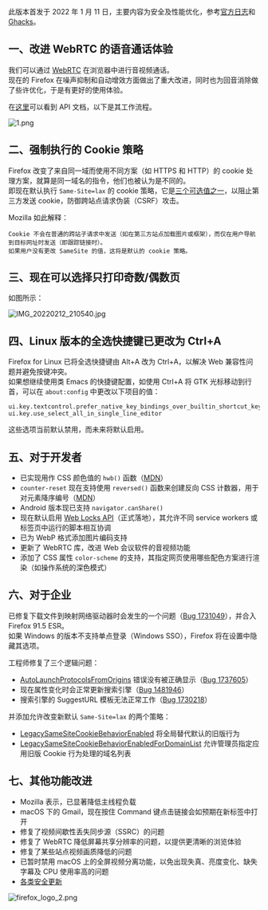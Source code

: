 此版本首发于 2022 年 1 月 11 日，主要内容为安全及性能优化，参考[官方日志](https://www.mozilla.org/en-US/firefox/96.0/releasenotes/)和 [Ghacks](https://www.ghacks.net/2022/01/11/mozilla-firefox-96-0-release-here-is-what-is-new/)。

## 一、改进 WebRTC 的语音通话体验

我们可以通过 [WebRTC](https://en.wikipedia.org/wiki/WebRTC) 在浏览器中进行音视频通话。  
现在的 Firefox 在噪声抑制和自动增效方面做出了重大改进，同时也为回音消除做了些许优化，于是有更好的使用体验。

在[这里](https://developer.mozilla.org/zh-CN/docs/Web/API/WebRTC_API)可以看到 API 文档，以下是其工作流程。

![1.png](https://s2.loli.net/2022/02/12/HljG3yqF1zabNEw.png)

## 二、强制执行的 Cookie 策略

Firefox 改变了来自同一域而使用不同方案（如 HTTPS 和 HTTP）的 cookie 处理方案，就算是同一域名的指令，他们也被认为是不同的。  
即现在默认执行 `Same-Site=lax` 的 cookie 策略，它是[三个可选值之一](https://www.ruanyifeng.com/blog/2019/09/cookie-samesite.html)，以阻止第三方发送 cookie，防御跨站点请求伪装（CSRF）攻击。

Mozilla 如此解释：

```
Cookie 不会在普通的跨站子请求中发送（如在第三方站点加载图片或框架），而仅在用户导航到目标网址时发送（即跟踪链接时）。
如果用户没有更改 SameSite 的值，这将是默认的 cookie 策略。
```

## 三、现在可以选择只打印奇数/偶数页

如图所示：

![IMG_20220212_210540.jpg](https://s2.loli.net/2022/02/12/r5Y2pyv6lVRGTk3.jpg)

## 四、Linux 版本的全选快捷键已更改为 Ctrl+A

Firefox for Linux 已将全选快捷键由 Alt+A 改为 Ctrl+A，以解决 Web 兼容性问题并避免按键冲突。  
如果想继续使用类 Emacs 的快捷键配置，如使用 Ctrl+A 将 GTK 光标移动到行首，可以在 `about:config` 中更改以下项目的值：

```
ui.key.textcontrol.prefer_native_key_bindings_over_builtin_shortcut_key_definitions
ui.key.use_select_all_in_single_line_editor
```

这些选项当前默认禁用，而未来将默认启用。

## 五、对于开发者

+ 已实现用作 CSS 颜色值的 `hwb()` 函数（[MDN](https://developer.mozilla.org/en-US/docs/Web/CSS/color_value/hwb())）
+ `counter-reset` 现在支持使用 `reversed()` 函数来创建反向 CSS 计数器，用于对元素降序编号（[MDN](https://developer.mozilla.org/en-US/docs/Web/CSS/CSS_Counter_Styles/Using_CSS_counters#reversed_counters)）
+ Android 版本现已支持 `navigator.canShare() `
+ 现在默认启用 [Web Locks API](https://developer.mozilla.org/en-US/docs/Web/API/Web_Locks_API)（正式落地），其允许不同 service workers 或标签页中运行的脚本相互协调
+ 已为 WebP 格式添加图片编码支持
+ 更新了 WebRTC 库，改进 Web 会议软件的音视频功能
+ 添加了 CSS 属性 `color-scheme` 的支持，其指定网页使用哪些配色方案进行渲染（如操作系统的深色模式）

## 六、对于企业

已修复下载文件到映射网络驱动器时会发生的一个问题（[Bug 1731049](https://bugzilla.mozilla.org/show_bug.cgi?id=1731049)），并合入 Firefox 91.5 ESR。  
如果 Windows 的版本不支持单点登录（Windows SSO），Firefox 将在设置中隐藏其选项。

工程师修复了三个逻辑问题：

+ [AutoLaunchProtocolsFromOrigins](https://github.com/mozilla/policy-templates/blob/master/README.md#autolaunchprotocolsfromorigins) 错误没有被正确显示（[Bug 1737605](https://bugzilla.mozilla.org/show_bug.cgi?id=1737605)）
+ 现在属性变化时会正常更新搜索引擎（[Bug 1481946](https://bugzilla.mozilla.org/show_bug.cgi?id=1481946)）
+ 搜索引擎的 SuggestURL  模板无法正常工作（[Bug 1730218](https://bugzilla.mozilla.org/show_bug.cgi?id=1730218)）

并添加允许改变新默认 `Same-Site=lax` 的两个策略：

+ [LegacySameSiteCookieBehaviorEnabled](https://github.com/mozilla/policy-templates/blob/master/README.md#legacysamesitecookiebehaviorenabled) 将全局替代默认的旧版行为
+ [LegacySameSiteCookieBehaviorEnabledForDomainList](https://github.com/mozilla/policy-templates/blob/master/README.md#legacysamesitecookiebehaviorenabledfordomainlist) 允许管理员指定应用旧版 Cookie 行为处理的域名列表

## 七、其他功能改进

+ Mozilla 表示，已显著降低主线程负载
+ macOS 下的 Gmail，现在按住 Command 键点击链接会如预期在新标签中打开
+ 修复了视频间歇性丢失同步源（SSRC）的问题
+ 修复了 WebRTC 降低屏幕共享分辨率的问题，以提供更清晰的浏览体验
+ 修复了某些站点视频画质降低的问题
+ 已暂时禁用 macOS 上的全屏视频分离功能，以免出现失真、亮度变化、缺失字幕及 CPU 使用率高的问题
+ [各类安全更新](https://www.mozilla.org/security/advisories/mfsa2022-01/)

![firefox_logo_2.png](https://s2.loli.net/2022/02/19/b3NyBMRSkl19c7H.png)